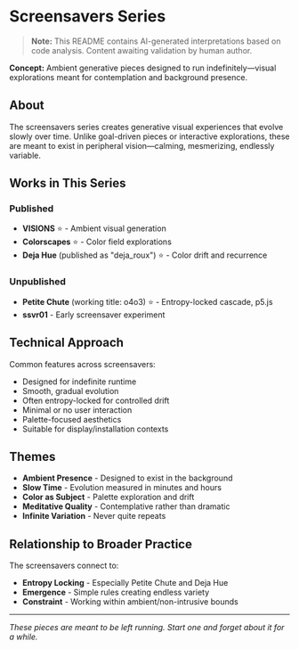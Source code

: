 # Screensavers Series

> **Note:** This README contains AI-generated interpretations based on code analysis. Content awaiting validation by human author.

**Concept:** Ambient generative pieces designed to run indefinitely—visual explorations meant for contemplation and background presence.

## About

The screensavers series creates generative visual experiences that evolve slowly over time. Unlike goal-driven pieces or interactive explorations, these are meant to exist in peripheral vision—calming, mesmerizing, endlessly variable.

## Works in This Series

### Published
- **VISIONS** ⭐ - Ambient visual generation
- **Colorscapes** ⭐ - Color field explorations
- **Deja Hue** (published as "deja_roux") ⭐ - Color drift and recurrence

### Unpublished
- **Petite Chute** (working title: o4o3) ⭐ - Entropy-locked cascade, p5.js
- **ssvr01** - Early screensaver experiment

## Technical Approach

Common features across screensavers:
- Designed for indefinite runtime
- Smooth, gradual evolution
- Often entropy-locked for controlled drift
- Minimal or no user interaction
- Palette-focused aesthetics
- Suitable for display/installation contexts

## Themes

- **Ambient Presence** - Designed to exist in the background
- **Slow Time** - Evolution measured in minutes and hours
- **Color as Subject** - Palette exploration and drift
- **Meditative Quality** - Contemplative rather than dramatic
- **Infinite Variation** - Never quite repeats

## Relationship to Broader Practice

The screensavers connect to:
- **Entropy Locking** - Especially Petite Chute and Deja Hue
- **Emergence** - Simple rules creating endless variety
- **Constraint** - Working within ambient/non-intrusive bounds

---

*These pieces are meant to be left running. Start one and forget about it for a while.*

